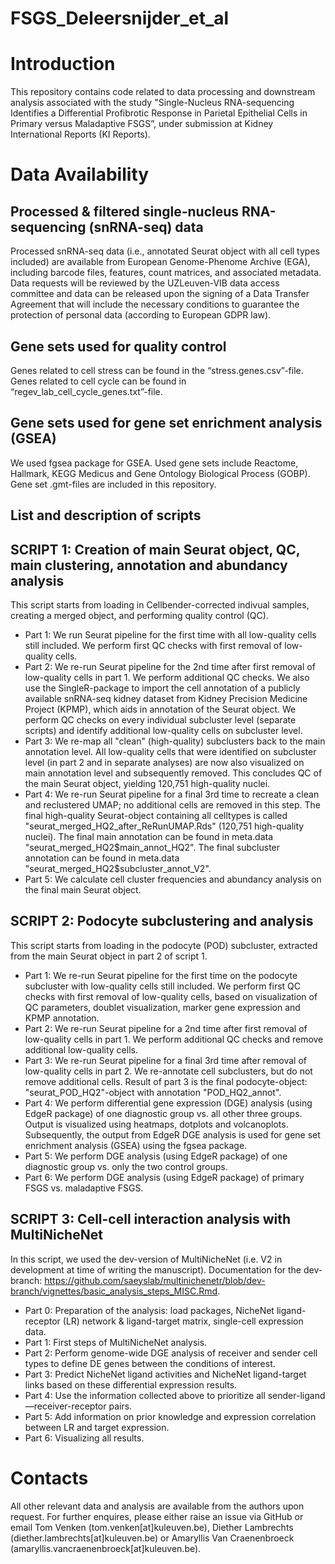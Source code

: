 # FSGS_Deleersnijder_et_al

# Introduction

This repository contains code related to data processing and downstream analysis associated with the study "Single-Nucleus RNA-sequencing Identifies a Differential Profibrotic Response in Parietal Epithelial Cells in Primary versus Maladaptive FSGS”, under submission at Kidney International Reports (KI Reports).

# Data Availability

## Processed & filtered single-nucleus RNA-sequencing (snRNA-seq) data
Processed snRNA-seq data (i.e., annotated Seurat object with all cell types included) are available from European Genome-Phenome Archive (EGA), including barcode files, features, count matrices, and associated metadata. Data requests will be reviewed by the UZLeuven-VIB data access committee and data can be released upon the signing of a Data Transfer Agreement that will include the necessary conditions to guarantee the protection of personal data (according to European GDPR law).

## Gene sets used for quality control
Genes related to cell stress can be found in the “stress.genes.csv”-file.
Genes related to cell cycle can be found in “regev_lab_cell_cycle_genes.txt”-file.

## Gene sets used for gene set enrichment analysis (GSEA)
We used fgsea package for GSEA. Used gene sets include Reactome, Hallmark, KEGG Medicus and Gene Ontology Biological Process (GOBP). Gene set .gmt-files are included in this repository.

## List and description of scripts

## SCRIPT 1: Creation of main Seurat object, QC, main clustering, annotation and abundancy analysis
This script starts from loading in Cellbender-corrected indivual samples, creating a merged object, and performing quality control (QC).
-	Part 1: We run Seurat pipeline for the first time with all low-quality cells still included. We perform first QC checks with first removal of low-quality cells.
-	Part 2: We re-run Seurat pipeline for the 2nd time after first removal of low-quality cells in part 1. We perform additional QC checks. We also use the SingleR-package to import the cell annotation of a publicly available snRNA-seq kidney dataset from Kidney Precision Medicine Project (KPMP), which aids in annotation of the Seurat object. We perform QC checks on every individual subcluster level (separate scripts) and identify additional low-quality cells on subcluster level.
-	Part 3: We re-map all "clean" (high-quality) subclusters back to the main annotation level. All low-quality cells that were identified on subcluster level (in part 2 and in separate analyses) are now also visualized on main annotation level and subsequently removed. This concludes QC of the main Seurat object, yielding 120,751 high-quality nuclei.
-	Part 4: We re-run Seurat pipeline for a final 3rd time to recreate a clean and reclustered UMAP; no additional cells are removed in this step. The final high-quality Seurat-object containing all celltypes is called "seurat_merged_HQ2_after_ReRunUMAP.Rds" (120,751 high-quality nuclei). The final main annotation can be found in meta.data "seurat_merged_HQ2$main_annot_HQ2". The final subcluster annotation can be found in meta.data "seurat_merged_HQ2$subcluster_annot_V2".
-	Part 5: We calculate cell cluster frequencies and abundancy analysis on the final main Seurat object.

## SCRIPT 2: Podocyte subclustering and analysis 
This script starts from loading in the podocyte (POD) subcluster, extracted from the main Seurat object in part 2 of script 1.
-	Part 1: We re-run Seurat pipeline for the first time on the podocyte subcluster with low-quality cells still included. We perform first QC checks with first removal of low-quality cells, based on visualization of QC parameters, doublet visualization, marker gene expression and KPMP annotation.
-	Part 2: We re-run Seurat pipeline for a 2nd time after first removal of low-quality cells in part 1. We perform additional QC checks and remove additional low-quality cells.
-	Part 3: We re-run Seurat pipeline for a final 3rd time after removal of low-quality cells in part 2. We re-annotate cell subclusters, but do not remove additional cells. Result of part 3 is the final podocyte-object: "seurat_POD_HQ2"-object with annotation "POD_HQ2_annot".
-	Part 4: We perform differential gene expression (DGE) analysis (using EdgeR package) of one diagnostic group vs. all other three groups. Output is visualized using heatmaps, dotplots and volcanoplots. Subsequently, the output from EdgeR DGE analysis is used for gene set enrichment analysis (GSEA) using the fgsea package.
-	Part 5: We perform DGE analysis (using EdgeR package) of one diagnostic group vs. only the two control groups.
-	Part 6: We perform DGE analysis (using EdgeR package) of primary FSGS vs. maladaptive FSGS.

## SCRIPT 3: Cell-cell interaction analysis with MultiNicheNet
In this script, we  used the dev-version of MultiNicheNet (i.e. V2 in development at time of writing the manuscript). 
Documentation for the dev-branch: https://github.com/saeyslab/multinichenetr/blob/dev-branch/vignettes/basic_analysis_steps_MISC.Rmd.
-	Part 0: Preparation of the analysis: load packages, NicheNet ligand-receptor (LR) network & ligand-target matrix, single-cell expression data.
-	Part 1: First steps of MultiNicheNet analysis.
-	Part 2: Perform genome-wide DGE analysis of receiver and sender cell types to define DE genes between the conditions of interest.
-	Part 3: Predict NicheNet ligand activities and NicheNet ligand-target links based on these differential expression results.
-	Part 4: Use the information collected above to prioritize all sender-ligand—receiver-receptor pairs.
-	Part 5: Add information on prior knowledge and expression correlation between LR and target expression.
-	Part 6: Visualizing all results.

# Contacts
All other relevant data and analysis are available from the authors upon request. For further enquires, please either raise an issue via GitHub or email Tom Venken (tom.venken[at]kuleuven.be), Diether Lambrechts (diether.lambrechts[at]kuleuven.be) or Amaryllis Van Craenenbroeck (amaryllis.vancraenenbroeck[at]kuleuven.be).


